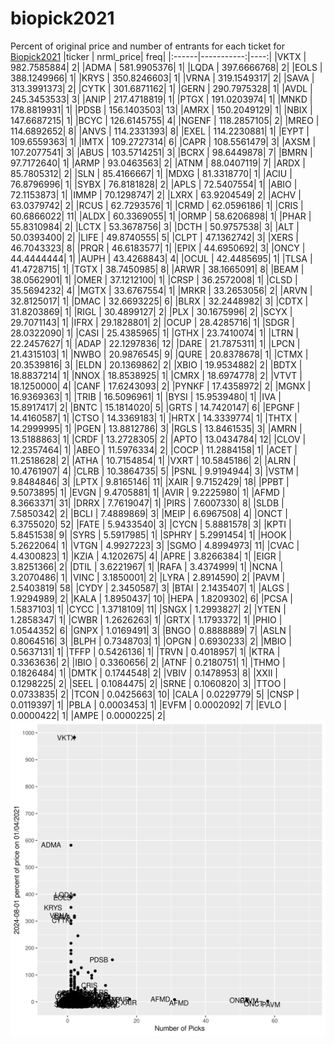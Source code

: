 # biopick2021
Percent of original price and number of entrants for each ticket for [Biopick2021](https://twitter.com/hashtag/Biopick2021)
|ticker |  nrml_price| freq|
|:------|-----------:|----:|
|VKTX   | 982.7585884|    2|
|ADMA   | 581.9905376|    1|
|LQDA   | 397.6666768|    2|
|EOLS   | 388.1249966|    1|
|KRYS   | 350.8246603|    1|
|VRNA   | 319.1549317|    2|
|SAVA   | 313.3991373|    2|
|CYTK   | 301.6871162|    1|
|GERN   | 290.7975328|    1|
|AVDL   | 245.3453533|    3|
|ANIP   | 217.4718819|    1|
|PTGX   | 191.0203974|    1|
|MNKD   | 178.8819931|    1|
|PDSB   | 156.1403503|   13|
|AMRX   | 150.2049129|    1|
|NBIX   | 147.6687215|    1|
|BCYC   | 126.6145755|    4|
|NGENF  | 118.2857105|    2|
|MREO   | 114.6892652|    8|
|ANVS   | 114.2331393|    8|
|EXEL   | 114.2230881|    1|
|EYPT   | 109.6559363|    1|
|IMTX   | 109.2727314|    6|
|CAPR   | 108.5561479|    3|
|AXSM   | 107.2077541|    3|
|ABUS   | 103.5714251|    3|
|BCRX   |  98.6449878|    7|
|BMRN   |  97.7172640|    1|
|ARMP   |  93.0463563|    2|
|ATNM   |  88.0407119|    7|
|ARDX   |  85.7805312|    2|
|SLN    |  85.4166667|    1|
|MDXG   |  81.3318770|    1|
|ACIU   |  76.8796996|    1|
|SYBX   |  76.8181828|    2|
|APLS   |  72.5407554|    1|
|ABIO   |  72.1153873|    1|
|IMMP   |  70.1298747|    2|
|LXRX   |  63.9204549|    2|
|ACHV   |  63.0379742|    2|
|RCUS   |  62.7293576|    1|
|CRMD   |  62.0596186|    1|
|CRIS   |  60.6866022|   11|
|ALDX   |  60.3369055|    1|
|ORMP   |  58.6206898|    1|
|PHAR   |  55.8310984|    2|
|LCTX   |  53.3678756|    3|
|DCTH   |  50.9757538|    3|
|ALT    |  50.0393400|    2|
|LIFE   |  49.8740555|    5|
|CLPT   |  47.1362742|    3|
|XERS   |  46.7043323|    8|
|PRQR   |  46.6183577|    1|
|EPIX   |  44.6950692|    3|
|ONCY   |  44.4444444|    1|
|AUPH   |  43.4268843|    4|
|OCUL   |  42.4485695|    1|
|TLSA   |  41.4728715|    1|
|TGTX   |  38.7450985|    8|
|ARWR   |  38.1665091|    8|
|BEAM   |  38.0562901|    1|
|OMER   |  37.1212100|    1|
|CRSP   |  36.2572008|    1|
|CLSD   |  35.5694232|    4|
|MGTX   |  33.6767554|    1|
|MRKR   |  33.2653056|    2|
|ARVN   |  32.8125017|    1|
|DMAC   |  32.6693225|    6|
|BLRX   |  32.2448982|    3|
|CDTX   |  31.8203869|    1|
|RIGL   |  30.4899127|    2|
|PLX    |  30.1675996|    2|
|SCYX   |  29.7071143|    1|
|IFRX   |  29.1828801|    2|
|OCUP   |  28.4285716|    1|
|SDGR   |  28.0322090|    1|
|CASI   |  25.4385965|    1|
|GTHX   |  23.7410074|    1|
|LTRN   |  22.2457627|    1|
|ADAP   |  22.1297836|   12|
|DARE   |  21.7875311|    1|
|LPCN   |  21.4315103|    1|
|NWBO   |  20.9876545|    9|
|QURE   |  20.8378678|    1|
|CTMX   |  20.3539816|    3|
|ELDN   |  20.1369862|    2|
|XBIO   |  19.9534882|    2|
|BDTX   |  18.8837214|    1|
|NNOX   |  18.8538925|    1|
|CMRX   |  18.6974778|    2|
|VTVT   |  18.1250000|    4|
|CANF   |  17.6243093|    2|
|PYNKF  |  17.4358972|    2|
|MGNX   |  16.9369363|    1|
|TRIB   |  16.5096961|    1|
|BYSI   |  15.9539480|    1|
|IVA    |  15.8917417|    2|
|BNTC   |  15.1814020|    5|
|GRTS   |  14.7420147|    6|
|EPGNF  |  14.4160587|    1|
|CTSO   |  14.3369183|    1|
|HRTX   |  14.3339774|    1|
|THTX   |  14.2999995|    1|
|PGEN   |  13.8812786|    3|
|RGLS   |  13.8461535|    3|
|AMRN   |  13.5188863|    1|
|CRDF   |  13.2728305|    2|
|APTO   |  13.0434784|   12|
|CLOV   |  12.2357464|    1|
|ABEO   |  11.5976334|    2|
|COCP   |  11.2884158|    1|
|ACET   |  11.2518628|    2|
|ATHA   |  10.7154854|    1|
|VXRT   |  10.5845186|    2|
|ALRN   |  10.4761907|    4|
|CLRB   |  10.3864735|    5|
|PSNL   |   9.9194944|    3|
|VSTM   |   9.8484846|    3|
|LPTX   |   9.8165146|   11|
|XAIR   |   9.7152429|   18|
|PPBT   |   9.5073895|    1|
|EVGN   |   9.4705881|    1|
|AVIR   |   9.2225980|    1|
|AFMD   |   8.3663371|   31|
|DRRX   |   7.7619047|    1|
|PIRS   |   7.6007330|    8|
|SLDB   |   7.5850342|    2|
|BCLI   |   7.4889869|    3|
|MEIP   |   6.6967508|    4|
|ONCT   |   6.3755020|   52|
|FATE   |   5.9433540|    3|
|CYCN   |   5.8881578|    3|
|KPTI   |   5.8451538|    9|
|SYRS   |   5.5917985|    1|
|SPHRY  |   5.2991454|    1|
|HOOK   |   5.2622064|    1|
|VTGN   |   4.9927223|    3|
|SGMO   |   4.8994973|   11|
|CVAC   |   4.4300823|    1|
|KZIA   |   4.1202675|    4|
|APRE   |   3.8266384|    1|
|EIGR   |   3.8251366|    2|
|DTIL   |   3.6221967|    1|
|RAFA   |   3.4374999|    1|
|NCNA   |   3.2070486|    1|
|VINC   |   3.1850001|    2|
|LYRA   |   2.8914590|    2|
|PAVM   |   2.5403819|   58|
|CYDY   |   2.3450587|    3|
|BTAI   |   2.1435407|    1|
|ALGS   |   1.9294989|    2|
|KALA   |   1.8950437|   10|
|HEPA   |   1.8209302|    6|
|PCSA   |   1.5837103|    1|
|CYCC   |   1.3718109|   11|
|SNGX   |   1.2993827|    2|
|YTEN   |   1.2858347|    1|
|CWBR   |   1.2626263|    1|
|GRTX   |   1.1793372|    1|
|PHIO   |   1.0544352|    6|
|GNPX   |   1.0169491|    3|
|BNGO   |   0.8888889|    7|
|ASLN   |   0.8064516|    3|
|BLPH   |   0.7348703|    1|
|OPGN   |   0.6930233|    2|
|MBIO   |   0.5637131|    1|
|TFFP   |   0.5426136|    1|
|TRVN   |   0.4018957|    1|
|KTRA   |   0.3363636|    2|
|IBIO   |   0.3360656|    2|
|ATNF   |   0.2180751|    1|
|THMO   |   0.1826484|    1|
|DMTK   |   0.1744548|    2|
|VBIV   |   0.1478953|    8|
|XXII   |   0.1298225|    2|
|SEEL   |   0.1084475|    2|
|SRNE   |   0.1060820|    3|
|TTOO   |   0.0733835|    2|
|TCON   |   0.0425663|   10|
|CALA   |   0.0229779|    5|
|CNSP   |   0.0119397|    1|
|PBLA   |   0.0003453|    1|
|EVFM   |   0.0002092|    7|
|EVLO   |   0.0000422|    1|
|AMPE   |   0.0000225|    2|
![retvspicks](biopicks.png?raw=true)
